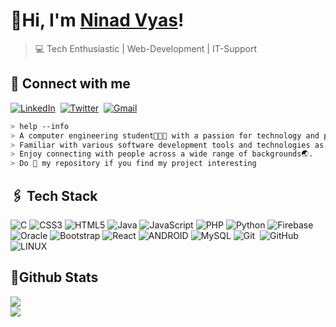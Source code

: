 
# 👋Hi, I'm [Ninad Vyas](https://NinadVyas.github.io)! 

>  💻 Tech Enthusiastic | Web-Development | IT-Support


## 🤝 Connect with me

<a href="https://www.linkedin.com/in/ninad-vyas-b767491a3/"><img src="https://img.shields.io/badge/linkedin-%230077B5.svg?&style=for-the-badge&logo=linkedin&logoColor=white" alt="LinkedIn"   /></a>&nbsp;
<a href="https://www.twitter.com/@NinadVyas87"><img src="https://img.shields.io/badge/twitter-%230077B5.svg?&style=for-the-badge&logo=twitter&logoColor=white" alt="Twitter" /></a>&nbsp;
<a href="mailto:tallurisaisumanth77@gmail.com?subject=Hola%20Sumanth"><img src="https://img.shields.io/badge/gmail-%23D14836.svg?&style=for-the-badge&logo=gmail&logoColor=white" alt="Gmail"/></a>&nbsp;


````bash
> help --info
> A computer engineering student👨🏻‍💻 with a passion for technology and problem-solving. 
> Familiar with various software development tools and technologies as well as experience in database management.
> Enjoy connecting with people across a wide range of backgrounds🌏.
> Do 🌟 my repository if you find my project interesting
````

## 🖇️ Tech Stack 

![C](https://img.shields.io/badge/c-%2300599C.svg?&style=for-the-badge&logo=c&logoColor=white) 
![CSS3](https://img.shields.io/badge/css3-%231572B6.svg?&style=for-the-badge&logo=css3&logoColor=white) 
![HTML5](https://img.shields.io/badge/html5-%23E34F26.svg?&style=for-the-badge&logo=html5&logoColor=white) 
![Java](https://img.shields.io/badge/java-%23ED8B00.svg?&style=for-the-badge&logo=java&logoColor=white) 
![JavaScript](https://img.shields.io/badge/javascript-%23323330.svg?&style=for-the-badge&logo=javascript&logoColor=%23F7DF1E) 
![PHP](https://img.shields.io/badge/php-%23777BB4.svg?&style=for-the-badge&logo=php&logoColor=white) 
![Python](https://img.shields.io/badge/python-3670A0?&style=for-the-badge&logo=python&logoColor=ffdd54) 
![Firebase](https://img.shields.io/badge/firebase-%23039BE5.svg?&style=for-the-badge&logo=firebase)
![Oracle](https://img.shields.io/badge/Oracle-F80000?&style=for-the-badge&logo=oracle&logoColor=white) 
![Bootstrap](https://img.shields.io/badge/bootstrap-%23563D7C.svg?&style=for-the-badge&logo=bootstrap&logoColor=white) 
![React](https://img.shields.io/badge/react-%2320232a.svg?&style=for-the-badge&logo=react&logoColor=%2361DAFB)
![ANDROID](https://img.shields.io/badge/android-%2320232a.svg?&style=for-the-badge&logo=android&logoColor=%a4c639) 
![MySQL](https://img.shields.io/badge/mysql-%2300f.svg?&style=for-the-badge&logo=mysql&logoColor=white) 
![Git](https://img.shields.io/badge/-Git-05122A?&style=for-the-badge&logo=git)&nbsp;
![GitHub](https://img.shields.io/badge/-GitHub-05122A?&style=for-the-badge&logo=github)&nbsp;
![LINUX](https://img.shields.io/badge/Linux-FCC624?&style=for-the-badge&logo=linux&logoColor=black)

## 📍Github Stats
![](https://github-readme-stats.vercel.app/api?username=NinadVyas&theme=swift&hide_border=false&include_all_commits=false&count_private=false)<br/>
![](https://github-readme-streak-stats.herokuapp.com/?user=NinadVyas&theme=swift&hide_border=false)<br/>

<!-- Proudly created with GPRM ( https://gprm.itsvg.in ) -->

